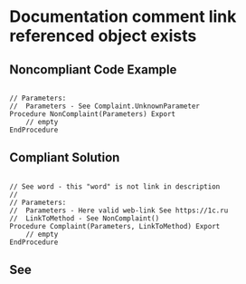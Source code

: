 # Documentation comment link referenced object exists

## Noncompliant Code Example

```bsl

// Parameters:
//  Parameters - See Complaint.UnknownParameter
Procedure NonComplaint(Parameters) Export
	// empty
EndProcedure

```

## Compliant Solution

```bsl

// See word - this "word" is not link in description
//
// Parameters:
//  Parameters - Here valid web-link See https://1c.ru
//  LinkToMethod - See NonComplaint()
Procedure Complaint(Parameters, LinkToMethod) Export
	// empty
EndProcedure

```

## See

